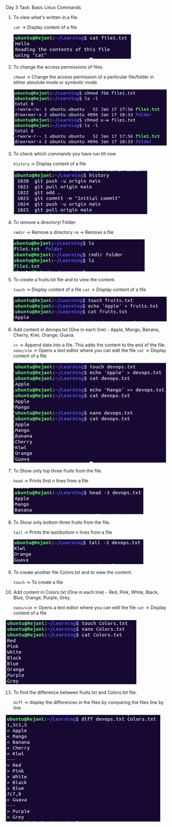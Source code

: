 Day 3 Task: Basic Linux Commands

1. To view what's written in a file.

   `cat` -> Display content of a file

   ![cat](/2023/day03/Screenshots/1.png)

2. To change the access permissions of files.

   `chmod` -> Change the access permission of a particular file/folder in either absolute mode or symbolic mode

   ![chmod](/2023/day03/Screenshots/Permission.png)

3. To check which commands you have run till now.

   `history` -> Display content of a file

   ![history](/2023/day03/Screenshots/history.png)

4. To remove a directory/ Folder.

   `rmdir` -> Remove a directory
   `rm` -> Remove a file

   ![rmdir](/2023/day03/Screenshots/rmdir.png)

5. To create a fruits.txt file and to view the content.

   `touch` -> Display content of a file
   `cat` -> Display content of a file

   ![touch](/2023/day03/Screenshots/Fruits.png)

6. Add content in devops.txt (One in each line) - Apple, Mango, Banana, Cherry, Kiwi, Orange, Guava.

   `>>` -> Append data into a file. This adds the content to the end of the file.
   `nano/vim` -> Opens a text editor where you can edit the file
   `cat` -> Display content of a file

   ![Append](/2023/day03/Screenshots/add-content.png)

7. To Show only top three fruits from the file.

   `head` -> Prints first n lines from a file

   ![head](/2023/day03/Screenshots/head.png)

8. To Show only bottom three fruits from the file.

   `tail` -> Prints the last/bottom n lines from a file

   ![tail](/2023/day03/Screenshots/tail.png)

9. To create another file Colors.txt and to view the content.

   `touch` -> To create a file

10. Add content in Colors.txt (One in each line) - Red, Pink, White, Black, Blue, Orange, Purple, Grey.

    `nano/vim` -> Opens a text editor where you can edit the file
    `cat` -> Display content of a file

![cat](/2023/day03/Screenshots/colors.png)

11. To find the difference between fruits.txt and Colors.txt file.

    `diff` -> display the differences in the files by comparing the files line by line

![diff](/2023/day03/Screenshots/diff.png)
